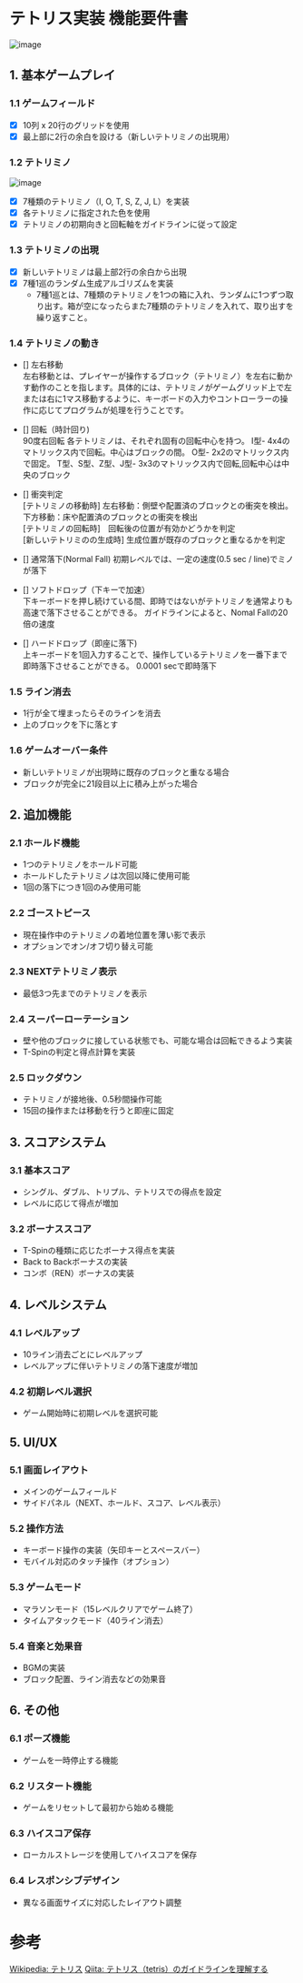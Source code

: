 # テトリス実装 機能要件書

![image](https://github.com/user-attachments/assets/1bf319fe-6564-4289-a5d8-70c2668bdfac)


## 1. 基本ゲームプレイ

### 1.1 ゲームフィールド
- [x] 10列 x 20行のグリッドを使用
- [x] 最上部に2行の余白を設ける（新しいテトリミノの出現用）

### 1.2 テトリミノ
![image](https://github.com/user-attachments/assets/0a4bd020-ae79-438b-aedb-a90a51f580c5)

- [x] 7種類のテトリミノ（I, O, T, S, Z, J, L）を実装
- [x] 各テトリミノに指定された色を使用
- [x] テトリミノの初期向きと回転軸をガイドラインに従って設定

### 1.3 テトリミノの出現
- [x] 新しいテトリミノは最上部2行の余白から出現
- [x] 7種1巡のランダム生成アルゴリズムを実装
  - 7種1巡とは、7種類のテトリミノを1つの箱に入れ、ランダムに1つずつ取り出す。箱が空になったらまた7種類のテトリミノを入れて、取り出すを繰り返すこと。

### 1.4 テトリミノの動き
- [] 左右移動  
  左右移動とは、プレイヤーが操作するブロック（テトリミノ）を左右に動かす動作のことを指します。具体的には、テトリミノがゲームグリッド上で左または右に1マス移動するように、キーボードの入力やコントローラーの操作に応じてプログラムが処理を行うことです。

- [] 回転（時計回り)  
  90度右回転
  各テトリミノは、それぞれ固有の回転中心を持つ。
  I型- 4x4のマトリックス内で回転。中心はブロックの間。 O型- 2x2のマトリックス内で固定。 T型、S型、Z型、J型- 3x3のマトリックス内で回転,回転中心は中央のブロック
- [] 衝突判定  
  [テトリミノの移動時] 左右移動：側壁や配置済のブロックとの衝突を検出。下方移動：床や配置済のブロックとの衝突を検出   
  [テトリミノの回転時]　回転後の位置が有効かどうかを判定  
  [新しいテトリミのの生成時] 生成位置が既存のブロックと重なるかを判定
- [] 通常落下(Normal Fall)
  初期レベルでは、一定の速度(0.5 sec / line)でミノが落下
- [] ソフトドロップ（下キーで加速）  
  下キーボードを押し続けている間、即時ではないがテトリミノを通常よりも高速で落下させることができる。
  ガイドラインによると、Nomal Fallの20倍の速度
- [] ハードドロップ（即座に落下)  
  上キーボードを1回入力することで、操作しているテトリミノを一番下まで即時落下させることができる。
  0.0001 secで即時落下

### 1.5 ライン消去
- 1行が全て埋まったらそのラインを消去
- 上のブロックを下に落とす

### 1.6 ゲームオーバー条件
- 新しいテトリミノが出現時に既存のブロックと重なる場合
- ブロックが完全に21段目以上に積み上がった場合

## 2. 追加機能

### 2.1 ホールド機能
- 1つのテトリミノをホールド可能
- ホールドしたテトリミノは次回以降に使用可能
- 1回の落下につき1回のみ使用可能

### 2.2 ゴーストピース
- 現在操作中のテトリミノの着地位置を薄い影で表示
- オプションでオン/オフ切り替え可能

### 2.3 NEXTテトリミノ表示
- 最低3つ先までのテトリミノを表示

### 2.4 スーパーローテーション
- 壁や他のブロックに接している状態でも、可能な場合は回転できるよう実装
- T-Spinの判定と得点計算を実装

### 2.5 ロックダウン
- テトリミノが接地後、0.5秒間操作可能
- 15回の操作または移動を行うと即座に固定

## 3. スコアシステム

### 3.1 基本スコア
- シングル、ダブル、トリプル、テトリスでの得点を設定
- レベルに応じて得点が増加

### 3.2 ボーナススコア
- T-Spinの種類に応じたボーナス得点を実装
- Back to Backボーナスの実装
- コンボ（REN）ボーナスの実装

## 4. レベルシステム

### 4.1 レベルアップ
- 10ライン消去ごとにレベルアップ
- レベルアップに伴いテトリミノの落下速度が増加

### 4.2 初期レベル選択
- ゲーム開始時に初期レベルを選択可能

## 5. UI/UX

### 5.1 画面レイアウト
- メインのゲームフィールド
- サイドパネル（NEXT、ホールド、スコア、レベル表示）

### 5.2 操作方法
- キーボード操作の実装（矢印キーとスペースバー）
- モバイル対応のタッチ操作（オプション）

### 5.3 ゲームモード
- マラソンモード（15レベルクリアでゲーム終了）
- タイムアタックモード（40ライン消去）

### 5.4 音楽と効果音
- BGMの実装
- ブロック配置、ライン消去などの効果音

## 6. その他

### 6.1 ポーズ機能
- ゲームを一時停止する機能

### 6.2 リスタート機能
- ゲームをリセットして最初から始める機能

### 6.3 ハイスコア保存
- ローカルストレージを使用してハイスコアを保存

### 6.4 レスポンシブデザイン
- 異なる画面サイズに対応したレイアウト調整

# 参考
[Wikipedia: テトリス](https://ja.wikipedia.org/wiki/%E3%83%86%E3%83%88%E3%83%AA%E3%82%B9)
[Qiita: テトリス（tetris）のガイドラインを理解する](https://qiita.com/ki_ki33/items/35566f052af7b916607b)
